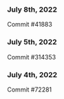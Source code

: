 ### July 8th, 2022

Commit #41883

### July 5th, 2022

Commit #314353


### July 4th, 2022

Commit #72281
